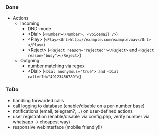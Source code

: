 ### Done
* Actions
    * Incoming
        * DND-mode
        * \<Dial\> (```<Number></Number>, <Voicemail />```)
        * \<Play\> (```<Play><Url>http://example.com/example.wav</Url></Play>```)
        * \<Reject\> (```<Reject reason="rejected"></Reject>``` and ```<Reject reason="busy"></Reject>```)
    * Outgoing
        * number matching via regex
        * \<Dial\> (```<Dial anonymous="true"> and <Dial callerId="49123456789">```)

### ToDo
* handling forwarded calls
* call logging to database (enable/disable on a per-number base)
* notifications (email, telegram?, ..) on user-defined actions
* user registration (enable/disable via config.php, verify number via whatsapp -> cheapest way)
* responsive webinterface (mobile friendly!!)

